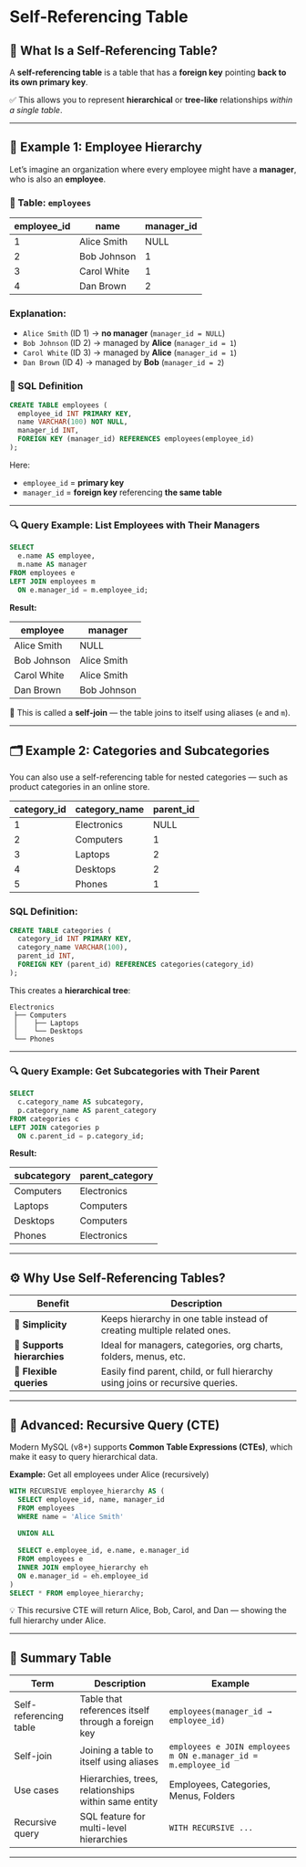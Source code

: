 # Self-Referencing Table

## 🧩 What Is a Self-Referencing Table?

A **self-referencing table** is a table that has a **foreign key** pointing **back to its own primary key**.

✅ This allows you to represent **hierarchical** or **tree-like** relationships *within a single table*.

---

## 💼 Example 1: Employee Hierarchy

Let’s imagine an organization where every employee might have a **manager**, who is also an **employee**.

### 🔹 Table: `employees`

| employee_id | name        | manager_id |
| ----------- | ----------- | ---------- |
| 1           | Alice Smith | NULL       |
| 2           | Bob Johnson | 1          |
| 3           | Carol White | 1          |
| 4           | Dan Brown   | 2          |

### Explanation:

* `Alice Smith` (ID 1) → **no manager** (`manager_id = NULL`)
* `Bob Johnson` (ID 2) → managed by **Alice** (`manager_id = 1`)
* `Carol White` (ID 3) → managed by **Alice** (`manager_id = 1`)
* `Dan Brown` (ID 4) → managed by **Bob** (`manager_id = 2`)

### 💾 SQL Definition

```sql
CREATE TABLE employees (
  employee_id INT PRIMARY KEY,
  name VARCHAR(100) NOT NULL,
  manager_id INT,
  FOREIGN KEY (manager_id) REFERENCES employees(employee_id)
);
```

Here:

* `employee_id` = **primary key**
* `manager_id` = **foreign key** referencing **the same table**

---

### 🔍 Query Example: List Employees with Their Managers

```sql
SELECT 
  e.name AS employee,
  m.name AS manager
FROM employees e
LEFT JOIN employees m
  ON e.manager_id = m.employee_id;
```

**Result:**

| employee    | manager     |
| ----------- | ----------- |
| Alice Smith | NULL        |
| Bob Johnson | Alice Smith |
| Carol White | Alice Smith |
| Dan Brown   | Bob Johnson |

🧠 This is called a **self-join** — the table joins to itself using aliases (`e` and `m`).

---

## 🗂 Example 2: Categories and Subcategories

You can also use a self-referencing table for nested categories — such as product categories in an online store.

| category_id | category_name | parent_id |
| ----------- | ------------- | --------- |
| 1           | Electronics   | NULL      |
| 2           | Computers     | 1         |
| 3           | Laptops       | 2         |
| 4           | Desktops      | 2         |
| 5           | Phones        | 1         |

### SQL Definition:

```sql
CREATE TABLE categories (
  category_id INT PRIMARY KEY,
  category_name VARCHAR(100),
  parent_id INT,
  FOREIGN KEY (parent_id) REFERENCES categories(category_id)
);
```

This creates a **hierarchical tree**:

```
Electronics
 ├── Computers
 │    ├── Laptops
 │    └── Desktops
 └── Phones
```

---

### 🔍 Query Example: Get Subcategories with Their Parent

```sql
SELECT 
  c.category_name AS subcategory,
  p.category_name AS parent_category
FROM categories c
LEFT JOIN categories p
  ON c.parent_id = p.category_id;
```

**Result:**

| subcategory | parent_category |
| ----------- | --------------- |
| Computers   | Electronics     |
| Laptops     | Computers       |
| Desktops    | Computers       |
| Phones      | Electronics     |

---

## ⚙️ Why Use Self-Referencing Tables?

| Benefit                     | Description                                                                    |
| --------------------------- | ------------------------------------------------------------------------------ |
| 🧱 **Simplicity**           | Keeps hierarchy in one table instead of creating multiple related ones.        |
| 🌳 **Supports hierarchies** | Ideal for managers, categories, org charts, folders, menus, etc.               |
| 🔗 **Flexible queries**     | Easily find parent, child, or full hierarchy using joins or recursive queries. |

---

## 🚀 Advanced: Recursive Query (CTE)

Modern MySQL (v8+) supports **Common Table Expressions (CTEs)**, which make it easy to query hierarchical data.

**Example:** Get all employees under Alice (recursively)

```sql
WITH RECURSIVE employee_hierarchy AS (
  SELECT employee_id, name, manager_id
  FROM employees
  WHERE name = 'Alice Smith'
  
  UNION ALL
  
  SELECT e.employee_id, e.name, e.manager_id
  FROM employees e
  INNER JOIN employee_hierarchy eh
  ON e.manager_id = eh.employee_id
)
SELECT * FROM employee_hierarchy;
```

💡 This recursive CTE will return Alice, Bob, Carol, and Dan — showing the full hierarchy under Alice.

---

## 🧠 Summary Table

| Term                   | Description                                          | Example                                                        |
| ---------------------- | ---------------------------------------------------- | -------------------------------------------------------------- |
| Self-referencing table | Table that references itself through a foreign key   | `employees(manager_id → employee_id)`                          |
| Self-join              | Joining a table to itself using aliases              | `employees e JOIN employees m ON e.manager_id = m.employee_id` |
| Use cases              | Hierarchies, trees, relationships within same entity | Employees, Categories, Menus, Folders                          |
| Recursive query        | SQL feature for multi-level hierarchies              | `WITH RECURSIVE ...`                                           |

---